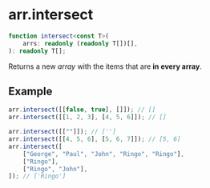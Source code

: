 # arr.intersect

```ts
function intersect<const T>(
    arrs: readonly (readonly T[])[],
): readonly T[];
```

Returns a new _array_ with the items that are **in every array**.

## Example

```ts
arr.intersect([[false, true], []]); // []
arr.intersect([[1, 2, 3], [4, 5, 6]]); // []
```

```ts
arr.intersect([[""]]); // ['']
arr.intersect([[4, 5, 6], [5, 6, 7]]); // [5, 6]
arr.intersect([
    ["George", "Paul", "John", "Ringo", "Ringo"],
    ["Ringo"],
    ["Ringo", "John"],
]); // ['Ringo']
```
